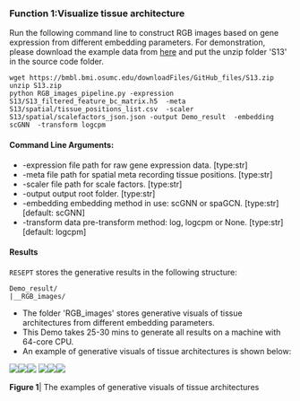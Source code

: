 ### Function 1:Visualize tissue architecture 

Run the following command line to construct RGB images based on gene expression from different embedding parameters. For demonstration, please download the example data from [here](https://bmbl.bmi.osumc.edu/downloadFiles/GitHub_files/S13.zip) and put the unzip folder 'S13' in the source code folder.

```
wget https://bmbl.bmi.osumc.edu/downloadFiles/GitHub_files/S13.zip 
unzip S13.zip
python RGB_images_pipeline.py -expression S13/S13_filtered_feature_bc_matrix.h5  -meta S13/spatial/tissue_positions_list.csv  -scaler S13/spatial/scalefactors_json.json -output Demo_result  -embedding scGNN  -transform logcpm 
```

#### Command Line Arguments:

*	-expression file path for raw gene expression data. [type:str]
*	-meta file path for spatial meta recording tissue positions. [type:str]
*	-scaler file path for scale factors. [type:str]
*	-output output root folder. [type:str]
*	-embedding embedding method in use: scGNN or spaGCN. [type:str] [default: scGNN]
*	-transform data pre-transform method: log, logcpm or None. [type:str] [default: logcpm]

#### Results

 ```RESEPT``` stores the generative results in the following structure:

   ```
   Demo_result/
   |__RGB_images/
   ```

*	The folder 'RGB_images' stores generative visuals of tissue architectures from different embedding parameters. 
*	This Demo takes 25-30 mins to generate all results on a machine with 64-core CPU.
*	An example of generative visuals of tissue architectures is shown below:

![](./pic/Visualize/Visualize_1.png)![](./pic/Visualize/Visualize_2.png)![](./pic/Visualize/Visualize_3.png)
![](./pic/Visualize/Visualize_4.png)![](./pic/Visualize/Visualize_5.png)![](./pic/Visualize/Visualize_6.png)  

**Figure 1**| The examples of generative visuals of tissue architectures
